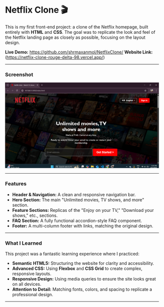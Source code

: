 # Netflix Clone 🎬

This is my first front-end project: a clone of the Netflix homepage, built entirely with **HTML** and **CSS**.
The goal was to replicate the look and feel of the Netflix landing page as closely as possible,
focusing on the layout design.

**Live Demo:** https://github.com/shrmaxanmol/NetflixClone/
**Website Link:** (https://netflix-clone-rouge-delta-98.vercel.app/)

---

### Screenshot

![Netflix Clone Screenshot](./screenshot.png)

---

### Features

* **Header & Navigation:** A clean and responsive navigation bar.
* **Hero Section:** The main "Unlimited movies, TV shows, and more" section.
* **Feature Sections:** Replicas of the "Enjoy on your TV," "Download your shows," etc., sections.
* **FAQ Section:** A fully functional accordion-style FAQ component.
* **Footer:** A multi-column footer with links, matching the original design.

---

### What I Learned

This project was a fantastic learning experience where I practiced:

* **Semantic HTML5:** Structuring the website for clarity and accessibility.
* **Advanced CSS:** Using **Flexbox** and **CSS Grid** to create complex, responsive layouts.
* **Responsive Design:** Using media queries to ensure the site looks great on all devices.
* **Attention to Detail:** Matching fonts, colors, and spacing to replicate a professional design.

---
